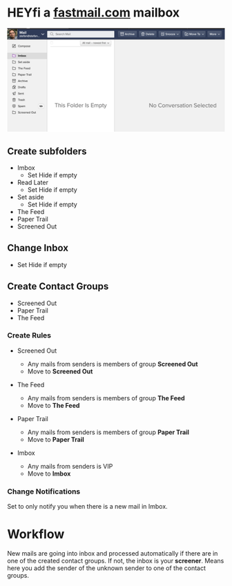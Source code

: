 # HEYfi a [fastmail.com](https://fastmail.com) mailbox

![Fastmail](/services/fastmail.png)


## Create subfolders
- Imbox
  - Set Hide if empty
- Read Later
  - Set Hide if empty
- Set aside
  - Set Hide if empty
- The Feed
- Paper Trail 
- Screened Out

## Change Inbox
- Set Hide if empty

## Create Contact Groups
- Screened Out
- Paper Trail
- The Feed

### Create Rules
- Screened Out
	- Any mails from senders is members of group **Screened Out**
	- Move to **Screened Out**

- The Feed
	- Any mails from senders is members of group **The Feed**
	- Move to **The Feed**

- Paper Trail
	- Any mails from senders is members of group **Paper Trail**
	- Move to **Paper Trail**
	
- Imbox
	- Any mails from senders is VIP
	- Move to **Imbox**
	
	
### Change Notifications

Set to only notify you when there is a new mail in Imbox.


# Workflow

New mails are going into inbox and processed automatically if there are in one of the created contact groups.
If not, the inbox is your **screener**. Means here you add the sender of the unknown sender to one of the contact groups.

	 

